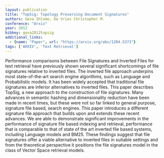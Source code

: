```yaml
---
layout: publication
title: "TopSig: Topology Preserving Document Signatures"
authors: Geva Shlomo, De Vries Christopher M.
conference: "Arxiv"
year: 2012
bibkey: geva2012topsig
additional_links:
  - {name: "Paper", url: "https://arxiv.org/abs/1204.5373"}
tags: ['ARXIV', 'Text Retrieval']
---
```

Performance comparisons between File Signatures and Inverted Files for text
retrieval have previously shown several significant shortcomings of file
signatures relative to inverted files. The inverted file approach underpins most
state-of-the-art search engine algorithms, such as Language and Probabilistic
models. It has been widely accepted that traditional file signatures are
inferior alternatives to inverted files. This paper describes TopSig, a new
approach to the construction of file signatures. Many advances in semantic
hashing and dimensionality reduction have been made in recent times, but these
were not so far linked to general purpose, signature file based, search engines.
This paper introduces a different signature file approach that builds upon and
extends these recent advances. We are able to demonstrate significant
improvements in the performance of signature file based indexing and retrieval,
performance that is comparable to that of state of the art inverted file based
systems, including Language models and BM25. These findings suggest that file
signatures offer a viable alternative to inverted files in suitable settings and
from the theoretical perspective it positions the file signatures model in the
class of Vector Space retrieval models.
